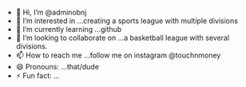 - 👋 Hi, I’m @adminobnj
- 👀 I’m interested in ...creating a sports league with multiple divisions
- 🌱 I’m currently learning ...github
- 💞️ I’m looking to collaborate on ...a basketball league with several divisions.
- 📫 How to reach me ...follow me on instagram @touchnmoney
- 😄 Pronouns: ...that/dude
- ⚡ Fun fact: ...

<!---
adminobnj/adminobnj is a ✨ special ✨ repository because its `README.md` (this file) appears on your GitHub profile.
You can click the Preview link to take a look at your changes.
--->
